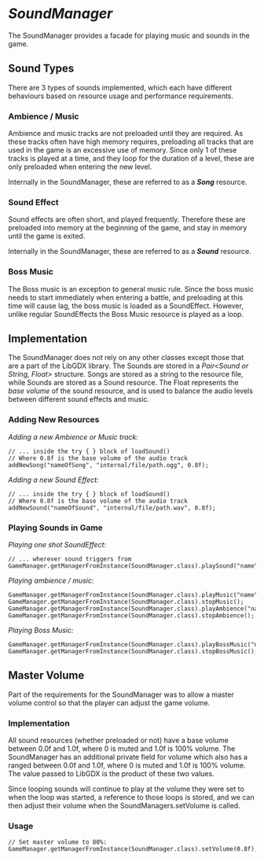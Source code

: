 # ***SoundManager***
The SoundManager provides a facade for playing music and sounds in the game.

## Sound Types
There are 3 types of sounds implemented, which each have different behaviours based on resource usage and performance requirements.

### Ambience / Music
Ambience and music tracks are not preloaded until they are required. As these tracks often have high memory requires, preloading all tracks that are used in the game is an excessive use of memory. Since only 1 of these tracks is played at a time, and they loop for the duration of a level, these are only preloaded when entering the new level.

Internally in the SoundManager, these are referred to as a ***Song*** resource.

### Sound Effect
Sound effects are often short, and played frequently. Therefore these are preloaded into memory at the beginning of the game, and stay in memory until the game is exited.

Internally in the SoundManager, these are referred to as a ***Sound***  resource.

### Boss Music
The Boss music is an exception to general music rule. Since the boss music needs to start immediately when entering a battle, and preloading at this time will cause lag, the boss music is loaded as a SoundEffect. However, unlike regular SoundEffects the Boss Music resource is played as a loop.

## Implementation
The SoundManager does not rely on any other classes except those that are a part of the LibGDX library. The Sounds are stored in a _Pair<Sound or String, Float>_ structure. Songs are stored as a string to the resource file, while Sounds are stored as a Sound resource. The Float represents the _base volume_ of the sound resource, and is used to balance the audio levels between different sound effects and music.

### Adding New Resources
_Adding a new Ambience or Music track:_

    // ... inside the try { } block of loadSound()
    // Where 0.8f is the base volume of the audio track
    addNewSong("nameOfSong", "internal/file/path.ogg", 0.8f);

_Adding a new Sound Effect:_

    // ... inside the try { } block of loadSound()
    // Where 0.8f is the base volume of the audio track
    addNewSound("nameOfSound", "internal/file/path.wav", 0.8f);

### Playing Sounds in Game
_Playing one shot SoundEffect:_

    // ... wherever sound triggers from
    GameManager.getManagerFromInstance(SoundManager.class).playSound("name");

_Playing ambience / music:_

    GameManager.getManagerFromInstance(SoundManager.class).playMusic("name");
    GameManager.getManagerFromInstance(SoundManager.class).stopMusic();
    GameManager.getManagerFromInstance(SoundManager.class).playAmbience("name");
    GameManager.getManagerFromInstance(SoundManager.class).stopAmbience();

_Playing Boss Music:_

    GameManager.getManagerFromInstance(SoundManager.class).playBossMusic("name");
    GameManager.getManagerFromInstance(SoundManager.class).stopBossMusic();

## Master Volume
Part of the requirements for the SoundManager was to allow a master volume control so that the player can adjust the game volume.

### Implementation
All sound resources (whether preloaded or not) have a base volume between 0.0f and 1.0f, where 0 is muted and 1.0f is 100% volume. The SoundManager has an additional private field for volume which also has a ranged between 0.0f and 1.0f, where 0 is muted and 1.0f is 100% volume. The value passed to LibGDX is the product of these two values.

Since looping sounds will continue to play at the volume they were set to when the loop was started, a reference to those loops is stored, and we can then adjust their volume when the SoundManagers.setVolume is called.

### Usage

    // Set master volume to 80%:
    GameManager.getManagerFromInstance(SoundManager.class).setVolume(0.8f);